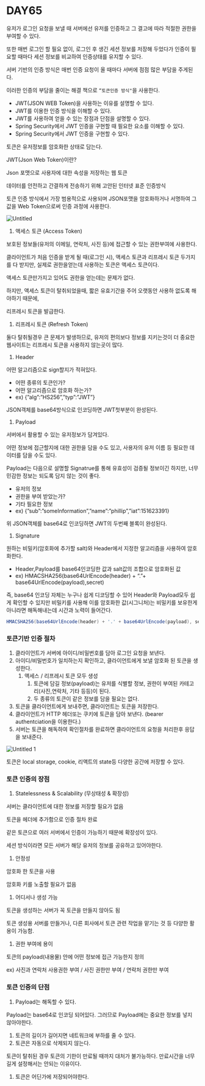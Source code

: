 # DAY65

유저가 로그인 요청을 보낼 때 서버에선 유저를 인증하고 그 결고에 따라 적절한 권한을 부여할 수 있다.

또한 매번 로그인 할 필요 없이, 로그인 후 생긴 세션 정보를 저장해 두었다가 인증이 필요할 때마다 세션 정보를 비교하여 인증상태를 유지할 수 있다.

서버 기반의 인증 방식은 매번 인증 요청이 올 때마다 서버에 점점 많은 부담을 주게된다.

이러한 인증의 부담을 줄이는 해결 책으로 `“토큰인증 방식"`을 사용한다.

- JWT(JSON WEB Token)을 사용하는 이유를 설명할 수 있다.
- JWT를 이용한 인증 방식을 이해할 수 있다.
- JWT를 사용하여 얻을 수 있는 장점과 단점을 설명할 수 있다.
- Spring Security에서 JWT 인증을 구현할 때 필요한 요소를 이해할 수 있다.
- Spring Security에서 JWT 인증을 구현할 수 있다.

토큰은 유저정보를 암호화한 상태로 담는다.

JWT(Json Web Token)이란?

 Json 포맷으로 사용자에 대한 속성을 저장하는 웹 토큰

데이터를 안전하고 간결하게 전송하기 위해 고안된 인터넷 표준 인증방식

토큰 인증 방식에서 가장 범용적으로 사용되며 JSON포맷을 암호화하거나 서명하여 그값을 Web Token으로써 인증 과정에 사용한다.

![Untitled](https://user-images.githubusercontent.com/70310271/181277534-762b5556-1c68-42de-afec-ae7ecba67b62.png)

1. 액세스 토큰 (Access Token)

보호된 정보들(유저의 이메일, 연락처, 사진 등)에 접근할 수 있는 권한부여에 사용한다.

클라이언트가 처음 인증을 받게 될 때(로그인 시), 액세스 토큰과 리프레시 토큰 두가지를 다 받지만, 실제로 권한을얻는데 사용하는 토큰은 액세스 토큰이다.

액세스 토큰만가지고 있어도 권한을 얻는데는 문제가 없다.

하지만, 액세스 토큰이 탈취되었을때, 짧은 유효기간을 주어 오랫동안 사용하 없도록 해야하기 때문에,

리프레시 토큰을 발급한다.

1. 리프레시 토큰 (Refresh Token)

둘다 탈취될경우 큰 문제가 발생하므로, 유저의 편의보다 정보를 지키는것이 더 중요한 웹사이트는 리프레시 토큰을 사용하지 않는곳이 많다.

1. Header

어떤 알고리즘으로 sign할지가 적혀있다.

- 어떤 종류의 토큰인가?
- 어떤 알고리즘으로 암호화 하는가?
- ex) {”alg”:”HS256”,”typ”:”JWT”}

JSON객체를 base64방식으로 인코딩하면 JWT첫부분이 완성된다.

1. Payload

서버에서 활용할 수 있는 유저정보가 담겨있다.

어떤 정보에 접근할지에 대한 권한을 담을 수도 있고, 사용자의 유저 이름 등 필요한 데이터를 담을 수도 있다.

Payload는 다음으로 설명할 Signatrue를 통해 유효성이 검증될 정보이긴 하지만, 너무 민감한 정보는 되도록 담지 않는 것이 좋다.

- 유저의 정보
- 권한을 부여 받았는가?
- 기타 필요한 정보
- ex) {”sub”:”someInformation”,”name”:”phillip”,”iat”:151623391}

위 JSON객체를 base64로 인코딩하면 JWT의 두번째 블록이 완성된다.

1. Signature

원하는 비밀키(암호화에 추가할 salt)와 Header에서 지정한 알고리즘을 사용하여 암호화한다.

- Header,Payload를 base64인코딩한 값과 salt값의 조합으로 암호화된 값
- ex) HMACSHA256(base64UrlEncode(header) + “.”+ base64UrlEncode(payload),secret)

즉, base64 인코딩 자체는 누구나 쉽게 디코딩할 수 있어 Header와 Payload모두 쉽게 확인할 수 있지만 비밀키를 사용해 이를 암호화한 값(시그니처)는 비밀키를 보유한게 아니라면 해독해내는데 시간과 노력이 들어간다.

```java
HMACSHA256(base64UrlEncode(header) + '.' + base64UrlEncode(payload), secret);
```

### 토큰기반 인증 절차

1. 클라이언트가 서버에 아이디/비밀번호를 담아 로그인 요청을 보낸다.
2. 아이디/비밀번호가 일치하는지 확인하고, 클라이언트에게 보낼 암호화 된 토큰을 생성한다.
    1. 액세스 / 리프레시 토큰 모두 생성
        1. 토큰에 담길 정보(payload)는 유저를 식별할 정보, 권한이 부여된 카테고리(사진,연락처, 기타 등등)이 된다.
        2. 두 종류의 토큰이 같은 정보를 담을 필요는 없다.
3. 토큰을 클라이언트에게 보내주면, 클라이언트는 토큰을 저장한다.
4. 클라이언트가 HTTP 헤더또는 쿠키에 토큰을 담아 보낸다. (bearer authentciation을 이용한다.)
5. 서버는 토큰을 해독하여 확인절차를 완료하면 클라이언트의 요청을 처리한후 응답을 보내준다.

![Untitled 1](https://user-images.githubusercontent.com/70310271/181277566-444437b2-5598-4f20-89c7-3447346ef067.png)

토큰은 local storage, cookie, 리액트의 state등 다양한 공간에 저장할 수 있다.

### 토큰 인증의 장점

1. Statelessness & Scalability (무상태성 & 확장성)

서버는 클라이언트에 대한 정보를 저장할 필요가 없음

토큰을 헤더에 추가함으로 인증 절차 완료

같은 토큰으로 여러 서버에서 인증이 가능하기 때문에 확장성이 있다.

세션 방식이라면 모든 서버가 해당 유저의 정보를 공유하고 있어야한다.

1. 안정성

암호화 한 토큰을 사용

암호화 키를 노출할 필요가 없음

1. 어디서나 생성 가능

토큰을 생성하는 서버가 꼭 토큰을 만들지 않아도 됨

토큰 생성용 서버를 만들거나, 다른 회사에서 토큰 관련 작업을 맡기는 것 등 다양한 활용이 가능함.

1. 권한 부여에 용이

토큰의 payload(내용물) 안에 어떤 정보에 접근 가능한지 정의

ex) 사진과 연락처 사용권한 부여 / 사진 권한만 부여 / 연락처 권한만 부여

### 토큰 인증의 단점

1. Payload는 해독할 수 있다.

Payload는 base64로 인코딩 되어있다. 그러므로 Payload에는 중요한 정보를 넣지 않아야한다.

1. 토큰의 길이가 길어지면 네트워크에 부하를 줄 수 있다.
2. 토큰은 자동으로 삭제되지 않는다.

토큰이 탈취된 경우 토큰의 기한이 만료될 때까지 대처가 불가능하다. 만료시간을 너무 길게 설정해서는 안되는 이유이다.

1. 토큰은 어딘가에 저장되어야한다.
